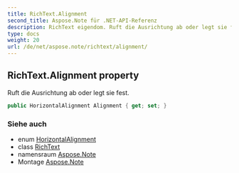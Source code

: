 ```yaml
---
title: RichText.Alignment
second_title: Aspose.Note für .NET-API-Referenz
description: RichText eigendom. Ruft die Ausrichtung ab oder legt sie fest.
type: docs
weight: 20
url: /de/net/aspose.note/richtext/alignment/
---
```

## RichText.Alignment property

Ruft die Ausrichtung ab oder legt sie fest.

```csharp
public HorizontalAlignment Alignment { get; set; }
```

### Siehe auch

* enum [HorizontalAlignment](../../horizontalalignment/)
* class [RichText](../)
* namensraum [Aspose.Note](../../richtext/)
* Montage [Aspose.Note](../../../)



